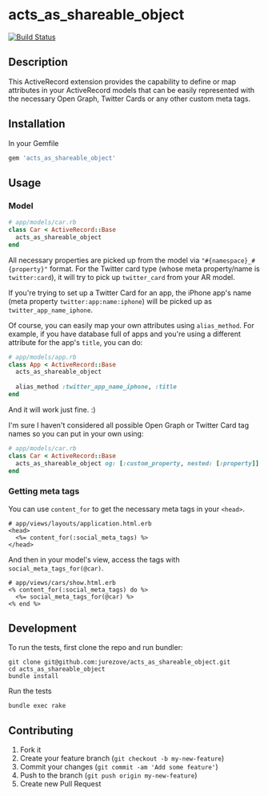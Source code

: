 # acts_as_shareable_object
[![Build Status](https://travis-ci.org/jurezove/acts_as_shareable_object.svg)](http://travis-ci.org/namick/obfuscate_id)
## Description
This ActiveRecord extension provides the capability to define or map attributes in your ActiveRecord models that can be easily represented with the necessary Open Graph, Twitter Cards or any other custom meta tags.

## Installation
In your Gemfile
```ruby
gem 'acts_as_shareable_object'
```
  
## Usage
### Model
```ruby
# app/models/car.rb
class Car < ActiveRecord::Base
  acts_as_shareable_object
end
```
All necessary properties are picked up from the model via `"#{namespace}_#{property}"` format. For the Twitter card type (whose meta property/name is `twitter:card`), it will try to pick up `twitter_card` from your AR model.

If you're trying to set up a Twitter Card for an app, the iPhone app's name (meta property `twitter:app:name:iphone`) will be picked up as `twitter_app_name_iphone`.

Of course, you can easily map your own attributes using `alias_method`. For example, if you have database full of apps and you're using a different attribute for the app's `title`, you can do:
```ruby
# app/models/app.rb
class App < ActiveRecord::Base
  acts_as_shareable_object
  
  alias_method :twitter_app_name_iphone, :title
end
```
And it will work just fine. :)

I'm sure I haven't considered all possible Open Graph or Twitter Card tag names so you can put in your own using:

```ruby
# app/models/car.rb
class Car < ActiveRecord::Base
  acts_as_shareable_object og: [:custom_property, nested: [:property]]
end
```

### Getting meta tags
You can use `content_for` to get the necessary meta tags in your `<head>`.
```erb
# app/views/layouts/application.html.erb
<head>
  <%= content_for(:social_meta_tags) %>
</head>
```
And then in your model's view, access the tags with `social_meta_tags_for(@car)`.
```
# app/views/cars/show.html.erb
<% content_for(:social_meta_tags) do %>
  <%= social_meta_tags_for(@car) %>
<% end %>

```

## Development

To run the tests, first clone the repo and run bundler:

    git clone git@github.com:jurezove/acts_as_shareable_object.git
    cd acts_as_shareable_object
    bundle install

Run the tests

    bundle exec rake

## Contributing

1. Fork it
2. Create your feature branch (`git checkout -b my-new-feature`)
3. Commit your changes (`git commit -am 'Add some feature'`)
4. Push to the branch (`git push origin my-new-feature`)
5. Create new Pull Request
